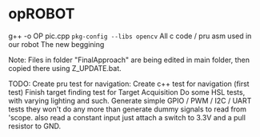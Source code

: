 opROBOT
=====
g++ -o OP pic.cpp `pkg-config --libs opencv`
All c code / pru asm used in our robot
The new beggining

Note: Files in folder "FinalApproach" are being edited in main
		folder, then copied there using Z_UPDATE.bat.

TODO:   Create pru test for navigation:
		Create c++ test for navigation (first test)
		Finish target finding test for Target Acquisition
		Do some HSL tests, with varying lighting and such.
		Generate simple GPIO / PWM / I2C / UART tests
		they won't do any more than generate dummy signals
		to read from 'scope.  also read a constant input
		just attach a switch to 3.3V and a pull resistor to GND.